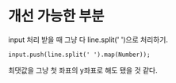 # 개선 가능한 부분
input 처리 받을 때 그냥 다 line.split(' ')으로 처리하기.
```
input.push(line.split(' ').map(Number));
```
최댓값을 그냥 첫 좌표의 y좌표로 해도 됐을 것 같다.
